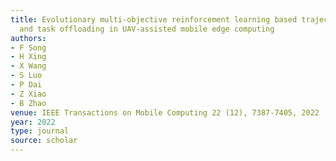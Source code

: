 ```yaml
---
title: Evolutionary multi-objective reinforcement learning based trajectory control
  and task offloading in UAV-assisted mobile edge computing
authors:
- F Song
- H Xing
- X Wang
- S Luo
- P Dai
- Z Xiao
- B Zhao
venue: IEEE Transactions on Mobile Computing 22 (12), 7387-7405, 2022
year: 2022
type: journal
source: scholar
---
```


